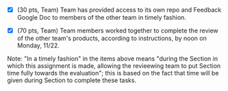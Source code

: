 - [X] (30 pts, Team) Team has provided access to its own repo and Feedback Google Doc to members of the other team in timely fashion.

- [X] (70 pts, Team) Team members worked together to complete the review of the other team's products, according to instructions, by noon on Monday, 11/22.

Note: "In a timely fashion" in the items above means "during the Section in which this assignment is made, allowing the revieewing team to put Section time fully towards the evaluation"; this is based
on the fact that time will be given during Section to complete these tasks.

